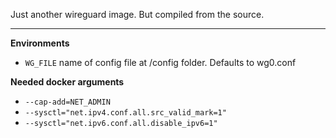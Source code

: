 Just another wireguard image. But compiled from the source.

---

**Environments**

- `WG_FILE` name of config file at /config folder. Defaults to wg0.conf

**Needed docker arguments**

- `--cap-add=NET_ADMIN`
- `--sysctl="net.ipv4.conf.all.src_valid_mark=1"`
- `--sysctl="net.ipv6.conf.all.disable_ipv6=1"`
